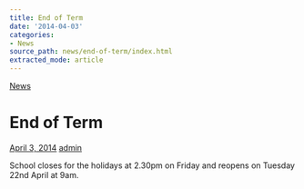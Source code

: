 ```yaml
---
title: End of Term
date: '2014-04-03'
categories:
- News
source_path: news/end-of-term/index.html
extracted_mode: article
---
```

[News](category/news/)

# End of Term

[April 3, 2014](news/end-of-term/) [admin](author/admin/)

School closes for the holidays at 2.30pm on Friday and reopens on Tuesday 22nd April at 9am.
